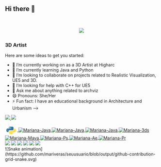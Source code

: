 ## Hi there 👋

<h1 align="center">
    <img src="https://readme-typing-svg.herokuapp.com/?font=Righteous&size=35&center=true&vCenter=true&width=500&height=70&duration=4000&lines=Hello,+I'm+Mariana;" />
</h1>
<h3>3D Artist </h3>


Here are some ideas to get you started:

- 🔭 I’m currently working on as a 3D Artist at Higharc
- 🌱 I’m currently learning Java and Python
- 👯 I’m looking to collaborate on projects related to Realistic Visualization, UE5 and 3D.
- 🤔 I’m looking for help with C++ for UE5
- 💬 Ask me about anything related to archviz
- 😄 Pronouns: She/Her
- ⚡ Fun fact: I have an educational background in Architecture and Urbanism
-->

<div>
  <a href="https://github.com/mariveras"> 
<img height="42%" src="https://github-readme-stats.vercel.app/api?username=mariveras&show_icons=true&theme=dark&include_all_commits=true&count_private=true"/>
  <img height="50%
" src="https://github-readme-stats.vercel.app/api/top-langs/?username=mariveras&layout=compact&langs_count=16&theme=dark"/>
</div>



<div style="display: inline_block"><br>

  <img align="center" alt="Mariana-Python" height="30" width="40" src="https://raw.githubusercontent.com/devicons/devicon/master/icons/python/python-original.svg">
  <img align="center" alt="Mariana-Java" height="30" width="40"  src="https://cdn.jsdelivr.net/gh/devicons/devicon@latest/icons/java/java-original.svg" />
  <img align="center" alt="Mariana-Java" height="30" width="40"  src="https://cdn.jsdelivr.net/gh/devicons/devicon@latest/icons/eclipse/eclipse-original-wordmark.svg" />



  <img align="center" alt="Mariana-Java" height="30" width="40"  src="https://cdn.jsdelivr.net/gh/devicons/devicon@latest/icons/unrealengine/unrealengine-original.svg" />                  
  <img align="center" alt="Mariana-3ds" height="30" width="40" src="https://cdn.jsdelivr.net/gh/devicons/devicon@latest/icons/threedsmax/threedsmax-original.svg" />
  <img align="center" alt="Mariana-Maya" height="30" width="40"  src="https://cdn.jsdelivr.net/gh/devicons/devicon@latest/icons/maya/maya-original-wordmark.svg" />

  <img align="center" alt="Mariana-Ps" height="30" width="40"  src="https://cdn.jsdelivr.net/gh/devicons/devicon@latest/icons/photoshop/photoshop-original.svg" />
  <img align="center" alt="Mariana-Ae" height="30" width="40"  src="https://cdn.jsdelivr.net/gh/devicons/devicon@latest/icons/aftereffects/aftereffects-original.svg" />
  <img align="center" alt="Mariana-Pr" height="30" width="40"  src="https://cdn.jsdelivr.net/gh/devicons/devicon@latest/icons/premierepro/premierepro-original.svg" />

</div>

<div>
    <a href="https://www.youtube.com/@Senacceoficial" target="_blank"><img src="https://img.shields.io/badge/YouTube-FF0000?style=for-the-badge&logo=youtube&logoColor=white" target="_blank"></a>
    <a href="https://instagram.com/denis.p.silva" target="_blank"><img src="https://img.shields.io/badge/-Instagram-%23E4405F?style=for-the-badge&logo=instagram&logoColor=white" target="_blank"></a>
    <a href="https://www.twitch.tv/denispsilvace" target="_blank"><img src="https://img.shields.io/badge/Twitch-9146FF?style=for-the-badge&logo=twitch&logoColor=white" target="_blank"></a>
    <a href="https://discord.gg/236957863879114754" target="_blank"><img src="https://img.shields.io/badge/Discord-7289DA?style=for-the-badge&logo=discord&logoColor=white" target="_blank"></a> 
    <a href = "mailto:denissilva@ce.senac.br"><img src="https://img.shields.io/badge/Gmail-D14836?style=for-the-badge&logo=gmail&logoColor=white" target="_blank"></a>
    <a href="https://www.linkedin.com/in/denissilvace" target="_blank"><img src="https://img.shields.io/badge/-LinkedIn-%230077B5?style=for-the-badge&logo=linkedin&logoColor=white" target="_blank"></a>   
 </div> 
![Snake animation](https://github.com/mariveras/seuusuario/blob/output/github-contribution-grid-snake.svg)

